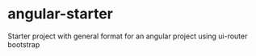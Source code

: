 # angular-starter
Starter project with general format for an angular project using ui-router bootstrap
